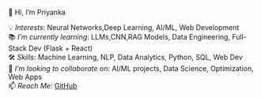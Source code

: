  👋 Hi, I’m Priyanka 

💡 *Interests*: Neural Networks,Deep Learning, AI/ML, Web Development  
📚 *I’m currently learning*: LLMs,CNN,RAG Models, Data Engineering, Full-Stack Dev (Flask + React)  
🛠  *Skills*: Machine Learning, NLP, Data Analytics, Python, SQL, Web Dev  
👯 *I’m looking to collaborate on*: AI/ML projects, Data Science, Optimization, Web Apps  
📫 *Reach Me*: [GitHub](https://github.com/Priyanka-Narula)  



<!--
**Priyanka-Narula/Priyanka-Narula** is a ✨ _special_ ✨ repository because its `README.md` (this file) appears on your GitHub profile.

Here are some ideas to get you started:

- 🔭 I’m currently working on ...
- 🌱 I’m currently learning ...
- 👯 I’m looking to collaborate on ...
- 🤔 I’m looking for help with ...
- 💬 Ask me about ...
- 📫 How to reach me: ...
- 😄 Pronouns: ...
- ⚡ Fun fact: ...
-->
